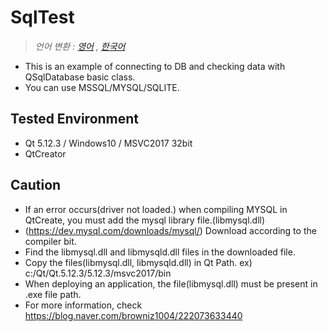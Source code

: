 # SqlTest
> *언어 변환 : [영어](README.en.md) , [한국어](README.md)*

- This is an example of connecting to DB and checking data with QSqlDatabase basic class.
- You can use MSSQL/MYSQL/SQLITE.

## Tested Environment
- Qt 5.12.3 / Windows10 / MSVC2017 32bit
- QtCreator

## Caution
- If an error occurs(driver not loaded.) when compiling MYSQL in QtCreate, you must add the mysql library file.(libmysql.dll)
- (https://dev.mysql.com/downloads/mysql/) Download according to the compiler bit.
- Find the libmysql.dll and libmysqld.dll files in the downloaded file.
- Copy the files(libmysql.dll, libmysqld.dll) in Qt Path. ex) c:/Qt/Qt.5.12.3/5.12.3/msvc2017/bin
- When deploying an application, the file(libmysql.dll) must be present in .exe file path.
- For more information, check https://blog.naver.com/browniz1004/222073633440